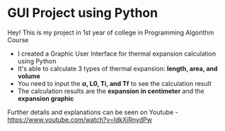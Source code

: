 # GUI Project using Python


Hey! This is my project in 1st year of college in Programming Algorithm Course
* I created a Graphic User Interface for thermal expansion calculation using Python
* It's able to calculate 3 types of thermal expansion: **length, area, and volume**
* You need to input the **α, L0, Ti, and Tf** to see the calculation result
* The calculation results are the **expansion in centimeter** and the **expansion graphic** 


Further details and explanations can be seen on Youtube - https://www.youtube.com/watch?v=IdkXiRnydPw
